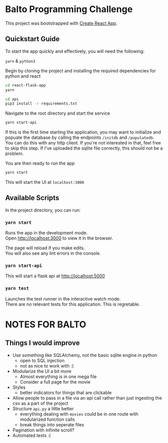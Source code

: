 # Balto Programming Challenge

This project was bootstrapped with [Create React App](https://github.com/facebook/create-react-app).

## Quickstart Guide

To start the app quickly and effectively, you will need the following:

`yarn` & `python3`

Begin by cloning the project and installing the required dependencies for python and react

```bash
cd react-flask-app
yarn

cd api
pip3 install -r requirements.txt
```

Navigate to the root directory and start the service

```bash
yarn start-api
```

If this is the first time starting the application, you may want to initialize and popuate the database by calling the endpoints `/initdb` and `/populatedb`. You can do this with any http client. If you're not interested in that, feel free to skip this step. If I've uploaded the sqlite file correctly, this should not be a problem.

You are then ready to run the app

```bash
yarn start
```

This will start the UI at `localhost:3000`

## Available Scripts

In the project directory, you can run:

### `yarn start`

Runs the app in the development mode.\
Open [http://localhost:3000](http://localhost:3000) to view it in the browser.

The page will reload if you make edits.\
You will also see any lint errors in the console.

### `yarn start-api`

This will start a flask api at [http://localhost:5000](http://localhost:5000)

### `yarn test`

Launches the test runner in the interactive watch mode.\
There are no relevant tests for this application. This is regretable.

# NOTES FOR BALTO

## Things I would improve

- Use something like SQLAlchemy, not the basic sqlite engine in python
  - open to SQL injection
  - not as nice to work with :(
- Modularize the UI a bit more
  - Almost everything is in one mega file
  - Consider a full page for the movie
- Styles
  - better indicators for things that are clickable
- Allow people to pass in a file via an api call rather than just ingesting the csv as a part of the project
- Structure `api.py` a little better
  - everything dealing with `movies` could be in one route with modularized function calls
  - break things into seperate files
- Pagination with infinite scroll?
- Automated tests :(
